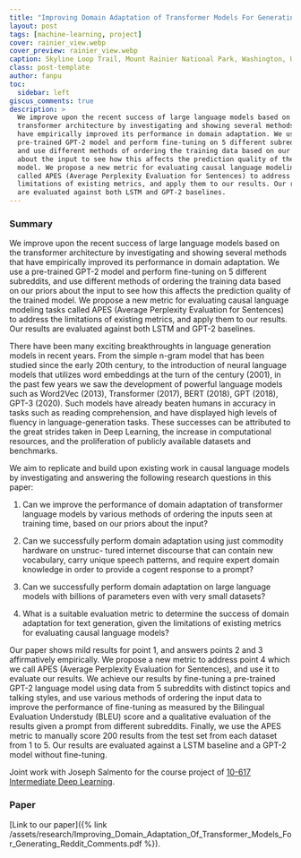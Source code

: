 ```yaml
---
title: "Improving Domain Adaptation of Transformer Models For Generating Reddit Comments"
layout: post
tags: [machine-learning, project]
cover: rainier_view.webp
cover_preview: rainier_view.webp
caption: Skyline Loop Trail, Mount Rainier National Park, Washington, USA
class: post-template
author: fanpu
toc:
  sidebar: left
giscus_comments: true
description: >
  We improve upon the recent success of large language models based on the
  transformer architecture by investigating and showing several methods that
  have empirically improved its performance in domain adaptation. We use a
  pre-trained GPT-2 model and perform fine-tuning on 5 different subreddits,
  and use different methods of ordering the training data based on our priors
  about the input to see how this affects the prediction quality of the trained
  model. We propose a new metric for evaluating causal language modeling tasks
  called APES (Average Perplexity Evaluation for Sentences) to address the
  limitations of existing metrics, and apply them to our results. Our results
  are evaluated against both LSTM and GPT-2 baselines.
---
```


### Summary
We improve upon the recent success of large language models based on the
transformer architecture by investigating and showing several methods that
have empirically improved its performance in domain adaptation. We use a
pre-trained GPT-2 model and perform fine-tuning on 5 different subreddits,
and use different methods of ordering the training data based on our priors
about the input to see how this affects the prediction quality of the trained
model. We propose a new metric for evaluating causal language modeling tasks
called APES (Average Perplexity Evaluation for Sentences) to address the
limitations of existing metrics, and apply them to our results. Our results
are evaluated against both LSTM and GPT-2 baselines.

There have been many exciting breakthroughts in language generation models in
recent years. From the simple n-gram model that has been studied since the
early 20th century, to the introduction of neural language models that utilizes
word embeddings at the turn of the century (2001), in the past few years we saw
the development of powerful language models such as Word2Vec (2013),
Transformer (2017), BERT (2018), GPT (2018), GPT-3 (2020). Such models have
already beaten humans in accuracy in tasks such as reading comprehension, and
have displayed high levels of fluency in language-generation tasks. These
successes can be attributed to the great strides taken in Deep Learning, the
increase in computational resources, and the proliferation of publicly
available datasets and benchmarks.

We aim to replicate and build upon existing work in causal language models by
investigating and answering the following research questions in this paper:

1. Can we improve the performance of domain adaptation of transformer language
   models by various methods of ordering the inputs seen at training time,
   based on our priors about the input?

2. Can we successfully perform domain adaptation using just commodity hardware
   on unstruc- tured internet discourse that can contain new vocabulary, carry
   unique speech patterns, and require expert domain knowledge in order to
   provide a cogent response to a prompt?

3. Can we successfully perform domain adaptation on large language models with
   billions of parameters even with very small datasets?

4. What is a suitable evaluation metric to determine the success of domain
   adaptation for text generation, given the limitations of existing metrics
   for evaluating causal language models?
     
Our paper shows mild results for point 1, and answers points 2 and 3
affirmatively empirically. We propose a new metric to address point 4 which we
call APES (Average Perplexity Evaluation for Sentences), and use it to evaluate
our results. We achieve our results by fine-tuning a pre-trained GPT-2 language
model using data from 5 subreddits with distinct topics and talking styles, and
use various methods of ordering the input data to improve the performance of
fine-tuning as measured by the Bilingual Evaluation Understudy (BLEU) score and
a qualitative evaluation of the results given a prompt from different
subreddits. Finally, we use the APES metric to manually score 200 results from
the test set from each dataset from 1 to 5. Our results are evaluated against a
LSTM baseline and a GPT-2 model without fine-tuning.

Joint work with Joseph Salmento
for the course project of 
[10-617 Intermediate Deep Learning](https://rsalakhucmu.github.io/10417-22/).

### Paper

[Link to our paper]({% link /assets/research/Improving_Domain_Adaptation_Of_Transformer_Models_For_Generating_Reddit_Comments.pdf %}).